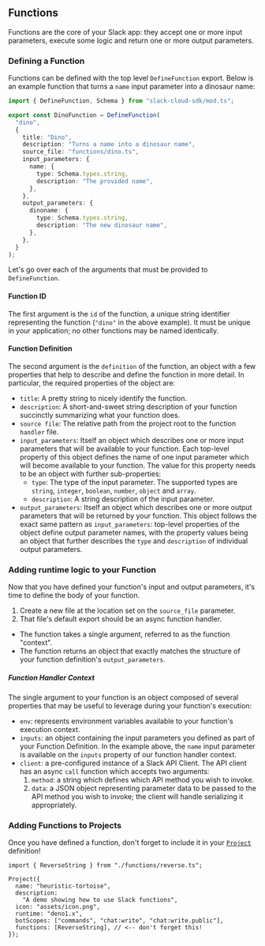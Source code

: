 ## Functions

Functions are the core of your Slack app: they accept one or more input parameters, execute some logic and return one or more output parameters. 

### Defining a Function

Functions can be defined with the top level `DefineFunction` export. Below is an example function that turns a `name` input parameter into a dinosaur name:

```ts
import { DefineFunction, Schema } from "slack-cloud-sdk/mod.ts";

export const DinoFunction = DefineFunction(
  "dino",
  {
    title: "Dino",
    description: "Turns a name into a dinosaur name",
    source_file: "functions/dino.ts",
    input_parameters: {
      name: {
        type: Schema.types.string,
        description: "The provided name",
      },
    },
    output_parameters: {
      dinoname: {
        type: Schema.types.string,
        description: "The new dinosaur name",
      },
    },
  }
);
```

Let's go over each of the arguments that must be provided to `DefineFunction`.

#### Function ID

The first argument is the `id` of the function, a unique string identifier representing the function (`"dino"` in the above example). It must be unique in your application; no other functions may be named identically.

#### Function Definition

The second argument is the `definition` of the function, an object with a few properties that help to describe and define the function in more detail. In particular, the required properties of the object are:

- `title`: A pretty string to nicely identify the function.
- `description`: A short-and-sweet string description of your function succinctly summarizing what your function does.
- `source file`: The relative path from the project root to the function `handler` file.
- `input_parameters`: Itself an object which describes one or more input parameters that will be available to your function. Each top-level property of this object defines the name of one input parameter which will become available to your function. The value for this property needs to be an object with further sub-properties:
  - `type`: The type of the input parameter. The supported types are `string`, `integer`, `boolean`, `number`, `object` and `array`.
  - `description`: A string description of the input parameter.
- `output_parameters`: Itself an object which describes one or more output parameters that will be returned by your function. This object follows the exact same pattern as `input_parameters`: top-level properties of the object define output parameter names, with the property values being an object that further describes the `type` and `description` of individual output parameters.

### Adding runtime logic to your Function
Now that you have defined your function's input and output parameters, it's time to define the body of your function.

1. Create a new file at the location set on the `source_file` parameter.
2. That file's default export should be an async function handler.
  - The function takes a single argument, referred to as the function "context".
  - The function returns an object that exactly matches the structure of your function definition's `output_parameters`.
##### Function Handler Context

The single argument to your function is an object composed of several properties that may be useful to leverage during your function's execution:

- `env`: represents environment variables available to your function's execution context.
- `inputs`: an object containing the input parameters you defined as part of your Function Definition. In the example above, the `name` input parameter is available on the `inputs` property of our function handler context.
- `client`: a pre-configured instance of a Slack API Client. The API client has an async `call` function which accepts two arguments:
  1. `method`: a string which defines which API method you wish to invoke.
  2. `data`: a JSON object representing parameter data to be passed to the API method you wish to invoke; the client will handle serializing it appropriately.

### Adding Functions to Projects

Once you have defined a function, don't forget to include it in your [`Project`][project] definition!

    import { ReverseString } from "./functions/reverse.ts";

    Project({
      name: "heuristic-tortoise",
      description:
        "A demo showing how to use Slack functions",
      icon: "assets/icon.png",
      runtime: "deno1.x",
      botScopes: ["commands", "chat:write", "chat:write.public"],
      functions: [ReverseString], // <-- don't forget this!
    });

[project]: ./project.md
